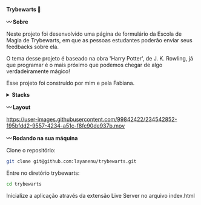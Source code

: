 <strong>Trybewarts 🧙 </strong>

<strong>:wavy_dash: Sobre</strong>

Neste projeto foi desenvolvido uma página de formulário da Escola de Magia de Trybewarts, em que as pessoas estudantes poderão enviar seus feedbacks sobre ela. 

O tema desse projeto é baseado na obra 'Harry Potter', de J. K. Rowling, já que programar é o mais próximo que podemos chegar de algo verdadeiramente mágico! 

Esse projeto foi construído por mim e pela Fabiana.

<details>
  <summary><strong> Stacks </strong></summary><br />

  * HTML
  * CSS
  * JavaScript

</details>

<strong>:wavy_dash: Layout</strong>

https://user-images.githubusercontent.com/99842422/234542852-195bfdd2-9557-4234-a51c-f8fc90de937b.mov

<strong>:wavy_dash: Rodando na sua máquina</strong>

Clone o repositório:
```bash
git clone git@github.com:layanenu/trybewarts.git
```

Entre no diretório trybewarts:
```bash
cd trybewarts
```

Inicialize a aplicação através da extensão Live Server no arquivo index.html

